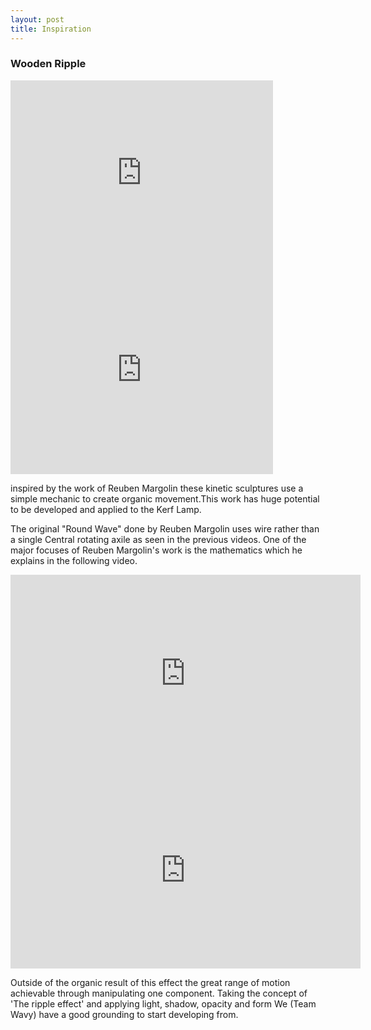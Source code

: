 ```yaml
---
layout: post
title: Inspiration
---
```


<body>

<h3>Wooden Ripple</h3>

<iframe width="420" height="315" src="https://www.youtube.com/embed/I5KtCjjXXF0" frameborder="0" allowfullscreen></iframe>
<iframe width="420" height="315" src="https://www.youtube.com/embed/ZqzjAmPFND8" frameborder="0" allowfullscreen></iframe>

<p>inspired by the work of Reuben Margolin these kinetic sculptures use a simple mechanic to create organic movement.This work has huge potential to be developed and applied to the Kerf Lamp.</p>

<p>The original "Round Wave" done by Reuben Margolin uses wire rather than a single Central rotating axile as seen in the previous videos. One of the major focuses of Reuben Margolin's work is the mathematics which he explains in the following video.</p>

<iframe width="560" height="315" src="https://www.youtube.com/embed/D2HF-1xjpP8" frameborder="0" allowfullscreen></iframe>

<iframe width="560" height="315" src="https://www.youtube.com/embed/qWjDWhrhuho" frameborder="0" allowfullscreen></iframe>

<p>Outside of the organic result of this effect the great range of motion achievable through manipulating one component. Taking the concept of 'The ripple effect' and applying light, shadow, opacity and form We (Team Wavy) have a good grounding to start developing from.</p>



</body>
